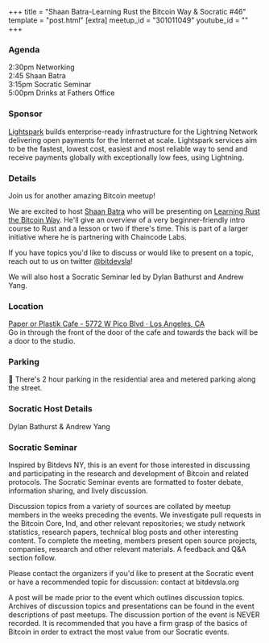 +++
title = "Shaan Batra-Learning Rust the Bitcoin Way & Socratic #46"
template = "post.html"
[extra]
meetup_id = "301011049"
youtube_id = ""
+++

### Agenda

2:30pm Networking  
2:45 Shaan Batra  
3:15pm Socratic Seminar  
5:00pm Drinks at Fathers Office  

### Sponsor

[Lightspark](https://www.lightspark.com/)  builds enterprise-ready infrastructure for the Lightning Network delivering open payments for the Internet at scale. Lightspark services aim to be the fastest, lowest cost, easiest and most reliable way to send and receive payments globally with exceptionally low fees, using Lightning.

### Details

Join us for another amazing Bitcoin meetup!

We are excited to host [Shaan Batra](https://twitter.com/shaanbatra) who will be presenting on [Learning Rust the Bitcoin Way](https://github.com/sb1752/bitcoiner-intro-to-rust). He'll give an overview of a very beginner-friendly intro course to Rust and a lesson or two if there's time. This is part of a larger initiative where he is partnering with Chaincode Labs.

If you have topics you'd like to discuss or would like to present on a topic, reach out to us on twitter [@bitdevsla](https://twitter.com/bitdevsla)!

We will also host a Socratic Seminar led by Dylan Bathurst and Andrew Yang. 



### Location
[Paper or Plastik Cafe - 5772 W Pico Blvd · Los Angeles, CA](https://www.google.com/maps/search/?api=1&query=34.050827%2C%20-118.3644)   
 Go in through the front of the door of the cafe and towards the back will be a door to the studio.
### Parking

🚨 There's 2 hour parking in the residential area and metered parking along the street.


### Socratic Host Details

 Dylan Bathurst & Andrew Yang

### Socratic Seminar
Inspired by Bitdevs NY, this is an event for those interested in discussing and participating in the research and development of Bitcoin and related protocols. The Socratic Seminar events are formatted to foster debate, information sharing, and lively discussion.

Discussion topics from a variety of sources are collated by meetup members in the weeks preceding the events. We investigate pull requests in the Bitcoin Core, lnd, and other relevant repositories; we study network statistics, research papers, technical blog posts and other interesting content. To complete the meeting, members present open source projects, companies, research and other relevant materials. A feedback and Q&A section follow.

Please contact the organizers if you'd like to present at the Socratic event or have a recommended topic for discussion: contact at bitdevsla.org

A post will be made prior to the event which outlines discussion topics. Archives of discussion topics and presentations can be found in the event descriptions of past meetups. The discussion portion of the event is NEVER recorded. It is recommended that you have a firm grasp of the basics of Bitcoin in order to extract the most value from our Socratic events.


